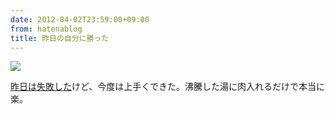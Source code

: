 ```yaml
---
date: 2012-04-02T23:59:00+09:00
from: hatenablog
title: 昨日の自分に勝った
---
```


<p><img src="http://dl.dropbox.com/u/5978869/image/20120403_010511.png" class="frame"></p><p><a href="http://r7kamura.hatenablog.com/entry/2012/04/02/060043">昨日は失敗した</a>けど、今度は上手くできた。沸騰した湯に肉入れるだけで本当に楽。</p>

